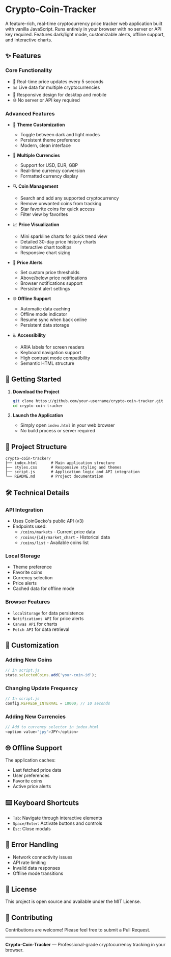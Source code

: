 # Crypto-Coin-Tracker

A feature-rich, real-time cryptocurrency price tracker web application built with vanilla JavaScript. Runs entirely in your browser with no server or API key required. Features dark/light mode, customizable alerts, offline support, and interactive charts.

## ✨ Features

### Core Functionality
- 🔄 Real-time price updates every 5 seconds
- 📊 Live data for multiple cryptocurrencies
- 📱 Responsive design for desktop and mobile
- 🌐 No server or API key required

### Advanced Features
- 🎨 **Theme Customization**
  - Toggle between dark and light modes
  - Persistent theme preference
  - Modern, clean interface

- 💱 **Multiple Currencies**
  - Support for USD, EUR, GBP
  - Real-time currency conversion
  - Formatted currency display

- 🔍 **Coin Management**
  - Search and add any supported cryptocurrency
  - Remove unwanted coins from tracking
  - Star favorite coins for quick access
  - Filter view by favorites

- 📈 **Price Visualization**
  - Mini sparkline charts for quick trend view
  - Detailed 30-day price history charts
  - Interactive chart tooltips
  - Responsive chart sizing

- 🔔 **Price Alerts**
  - Set custom price thresholds
  - Above/below price notifications
  - Browser notifications support
  - Persistent alert settings

- 🌐 **Offline Support**
  - Automatic data caching
  - Offline mode indicator
  - Resume sync when back online
  - Persistent data storage

- ♿ **Accessibility**
  - ARIA labels for screen readers
  - Keyboard navigation support
  - High contrast mode compatibility
  - Semantic HTML structure

## 🚀 Getting Started

1. **Download the Project**
   ```bash
   git clone https://github.com/your-username/crypto-coin-tracker.git
   cd crypto-coin-tracker
   ```

2. **Launch the Application**
   - Simply open `index.html` in your web browser
   - No build process or server required

## 📁 Project Structure

```
crypto-coin-tracker/
├── index.html      # Main application structure
├── styles.css      # Responsive styling and themes
├── script.js       # Application logic and API integration
└── README.md       # Project documentation
```

## 🛠️ Technical Details

### API Integration
- Uses CoinGecko's public API (v3)
- Endpoints used:
  - `/coins/markets` - Current price data
  - `/coins/{id}/market_chart` - Historical data
  - `/coins/list` - Available coins list

### Local Storage
- Theme preference
- Favorite coins
- Currency selection
- Price alerts
- Cached data for offline mode

### Browser Features
- `localStorage` for data persistence
- `Notifications API` for price alerts
- `Canvas API` for charts
- `Fetch API` for data retrieval

## 🎨 Customization

### Adding New Coins
```javascript
// In script.js
state.selectedCoins.add('your-coin-id');
```

### Changing Update Frequency
```javascript
// In script.js
config.REFRESH_INTERVAL = 10000; // 10 seconds
```

### Adding New Currencies
```javascript
// Add to currency selector in index.html
<option value="jpy">JPY</option>
```

## 🌐 Offline Support

The application caches:
- Last fetched price data
- User preferences
- Favorite coins
- Active price alerts

## ⌨️ Keyboard Shortcuts

- `Tab`: Navigate through interactive elements
- `Space/Enter`: Activate buttons and controls
- `Esc`: Close modals

## 🚨 Error Handling

- Network connectivity issues
- API rate limiting
- Invalid data responses
- Offline mode transitions

## 📄 License

This project is open source and available under the MIT License.

## 🤝 Contributing

Contributions are welcome! Please feel free to submit a Pull Request.

---

**Crypto-Coin-Tracker** — Professional-grade cryptocurrency tracking in your browser.

